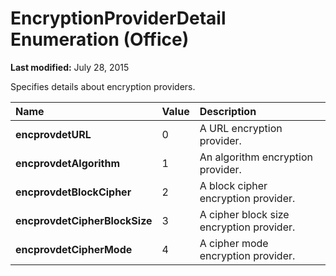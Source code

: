 
# EncryptionProviderDetail Enumeration (Office)

 **Last modified:** July 28, 2015

Specifies details about encryption providers.


|**Name**|**Value**|**Description**|
|:-----|:-----|:-----|
| **encprovdetURL**|0|A URL encryption provider.|
| **encprovdetAlgorithm**|1|An algorithm encryption provider.|
| **encprovdetBlockCipher**|2|A block cipher encryption provider.|
| **encprovdetCipherBlockSize**|3|A cipher block size encryption provider.|
| **encprovdetCipherMode**|4|A cipher mode encryption provider.|
